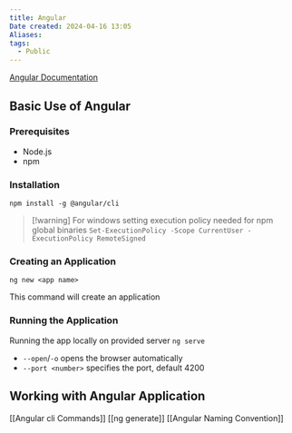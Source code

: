 ```yaml
---
title: Angular
Date created: 2024-04-16 13:05
Aliases:
tags: 
  - Public
---
```


[Angular Documentation](https://angular.io/docs)

## Basic Use of Angular
### Prerequisites
- Node.js
- npm

### Installation
`npm install -g @angular/cli`
>[!warning] For windows
> setting execution policy needed for npm global binaries
> `Set-ExecutionPolicy -Scope CurrentUser -ExecutionPolicy RemoteSigned`

### Creating an Application
`ng new <app name>`

This command will create an application 

### Running the Application
Running the app locally on provided server
`ng serve`
- `--open`/`-o`  opens the browser automatically
- `--port <number>` specifies the port, default 4200


## Working with Angular Application

[[Angular cli Commands]]
[[ng generate]]
[[Angular Naming Convention]]